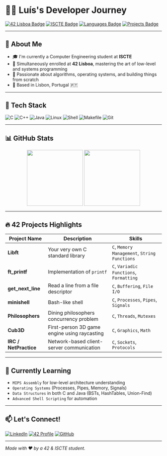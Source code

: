 # 👨‍💻 Luís's Developer Journey

[![42 Lisboa Badge](https://img.shields.io/badge/42-Lisboa-blue?style=for-the-badge&logo=42&logoColor=white)](https://42lisboa.com/)
[![ISCTE Badge](https://img.shields.io/badge/ISCTE-Instituto%20Universitário%20de%20Lisboa-blueviolet?style=for-the-badge)](https://www.iscte-iul.pt/)
[![Languages Badge](https://img.shields.io/badge/C/C++-Primary-orange?style=for-the-badge&logo=c&logoColor=white)]()
[![Projects Badge](https://img.shields.io/badge/🚀-42%20&%20ISCTE%20Projects-informational?style=for-the-badge)]()

---

## 👋 About Me

- 🎓 I'm currently a Computer Engineering student at **ISCTE**  
- 🌱 Simultaneously enrolled at **42 Lisboa**, mastering the art of low-level and systems programming  
- 🔧 Passionate about algorithms, operating systems, and building things from scratch 
- 📍 Based in Lisbon, Portugal 🇵🇹

---

## 🧰 Tech Stack

![C](https://img.shields.io/badge/C-00599C?style=for-the-badge&logo=c&logoColor=white)
![C++](https://img.shields.io/badge/C++-004482?style=for-the-badge&logo=c%2B%2B&logoColor=white)
![Java](https://img.shields.io/badge/Java-ED8B00?style=for-the-badge&logo=java&logoColor=white)
![Linux](https://img.shields.io/badge/Linux-FCC624?style=for-the-badge&logo=linux&logoColor=black)
![Shell](https://img.shields.io/badge/Shell-121011?style=for-the-badge&logo=gnu-bash&logoColor=white)
![Makefile](https://img.shields.io/badge/Makefile-3776AB?style=for-the-badge&logo=cmake&logoColor=white)
![Git](https://img.shields.io/badge/Git-F05032?style=for-the-badge&logo=git&logoColor=white)

---

## 📊 GitHub Stats

<p align="center">
  <img src="https://github-readme-stats.vercel.app/api?username=luiberna&show_icons=true&theme=tokyonight&count_private=true" height="180"/>
  <img src="https://github-readme-stats.vercel.app/api/top-langs/?username=luiberna&layout=compact&theme=tokyonight" height="180"/>
</p>

---

## 🔥 42 Projects Highlights

| Project Name | Description | Skills |
|--------------|-------------|--------|
| **Libft** | Your very own C standard library | `C`, `Memory Management`, `String Functions` |
| **ft_printf** | Implementation of `printf` | `C`, `Variadic Functions`, `Formatting` |
| **get_next_line** | Read a line from a file descriptor | `C`, `Buffering`, `File I/O` |
| **minishell** | Bash-like shell | `C`, `Processes`, `Pipes`, `Signals` |
| **Philosophers** | Dining philosophers concurrency problem | `C`, `Threads`, `Mutexes` |
| **Cub3D** | First-person 3D game engine using raycasting | `C`, `Graphics`, `Math` |
| **IRC / NetPractice** | Network-based client-server communication | `C`, `Sockets`, `Protocols` |

---

## 📘 Currently Learning

- `MIPS Assembly` for low-level architecture understanding
- `Operating Systems` (Processes, Pipes, Memory, Signals)
- `Data Structures` in both C and Java (BSTs, HashTables, Union-Find)
- `Advanced Shell Scripting` for automation

---

## 📫 Let's Connect!

[![LinkedIn](https://img.shields.io/badge/LinkedIn-blue?style=for-the-badge&logo=linkedin&logoColor=white)](https://www.linkedin.com/in/lu%C3%ADs-pacheco-46768a259/)
[![42 Profile](https://img.shields.io/badge/42%20Profile-333?style=for-the-badge&logo=42&logoColor=white)](https://profile.intra.42.fr/)
[![GitHub](https://img.shields.io/badge/GitHub-grey?style=for-the-badge&logo=github)](https://github.com/YOUR_USERNAME)

---

*Made with ❤️ by a 42 & ISCTE student.*
